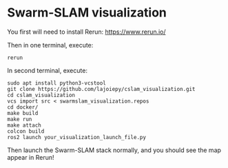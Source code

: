 # Swarm-SLAM visualization

You first will need to install Rerun: https://www.rerun.io/

Then in one terminal, execute:
```
rerun
```

In second terminal, execute:
```
sudo apt install python3-vcstool
git clone https://github.com/lajoiepy/cslam_visualization.git
cd cslam_visualization
vcs import src < swarmslam_visualization.repos
cd docker/
make build
make run
make attach
colcon build
ros2 launch your_visualization_launch_file.py
```

Then launch the Swarm-SLAM stack normally, and you should see the map appear in Rerun!

